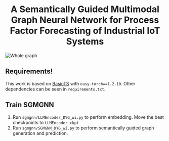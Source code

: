 # <div align="center"> A Semantically Guided Multimodal Graph Neural Network for Process Factor Forecasting of Industrial IoT Systems </div>
![Whole graph](https://github.com/user-attachments/assets/1ca820f3-4c6e-487d-a286-12f487d6e354)
## Requirements!

This work is based on [BasicTS](https://github.com/zezhishao/BasicTS) with `easy-torch==1.2.10`. Other dependencies can be seen in `requirements.txt`.
## Train SGMGNN
1. Run `sgmgnn/LLMEncoder_DYG_wi.py` to perform embedding. Move the best checkpoints to `LLMEncoder_ckpt`
2. Run `sgmgnn/SGMGNN_DYG_wi.py` to perform semantically guided graph generation and prediction.
